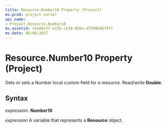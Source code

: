 ```yaml
---
title: Resource.Number10 Property (Project)
ms.prod: project-server
api_name:
- Project.Resource.Number10
ms.assetid: c4e80e3f-e15b-cb18-856a-d75996d679ff
ms.date: 06/08/2017
---
```



# Resource.Number10 Property (Project)

Gets or sets a Number local custom field for a resource. Read/write **Double**.


## Syntax

 _expression_. **Number10**

 _expression_ A variable that represents a **Resource** object.


